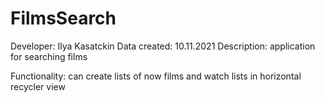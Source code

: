# FilmsSearch

Developer: Ilya Kasatckin
Data created: 10.11.2021
Description: application for searching films

Functionality: can create lists of now films and watch lists in horizontal recycler view
